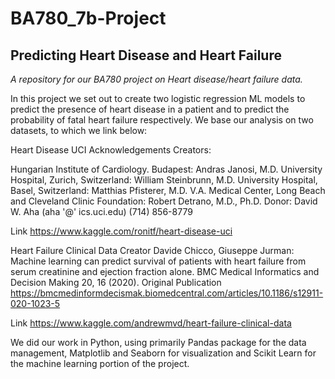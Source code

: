 # BA780_7b-Project
## Predicting Heart Disease and Heart Failure
_A repository for our BA780 project on Heart disease/heart failure data._

In this project we set out to create two logistic regression ML models to predict the presence of heart disease in a patient and to predict the probability of fatal heart failure respectively. We base our analysis on two datasets, to which we link below:

Heart Disease UCI
Acknowledgements Creators:

Hungarian Institute of Cardiology. Budapest: Andras Janosi, M.D. University Hospital, Zurich, Switzerland: William Steinbrunn, M.D. University Hospital, Basel, Switzerland: Matthias Pfisterer, M.D. V.A. Medical Center, Long Beach and Cleveland Clinic Foundation: Robert Detrano, M.D., Ph.D. Donor: David W. Aha (aha '@' ics.uci.edu) (714) 856-8779

Link https://www.kaggle.com/ronitf/heart-disease-uci

Heart Failure Clinical Data
Creator Davide Chicco, Giuseppe Jurman: Machine learning can predict survival of patients with heart failure from serum creatinine and ejection fraction alone. BMC Medical Informatics and Decision Making 20, 16 (2020). Original Publication https://bmcmedinformdecismak.biomedcentral.com/articles/10.1186/s12911-020-1023-5

Link https://www.kaggle.com/andrewmvd/heart-failure-clinical-data

We did our work in Python, using primarily Pandas package for the data management, Matplotlib and Seaborn for visualization and Scikit Learn for the machine learning portion of the project.

